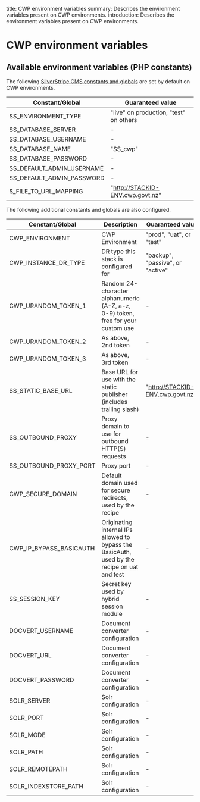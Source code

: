 title: CWP environment variables
summary: Describes the environment variables present on CWP environments.
introduction: Describes the environment variables present on CWP environments.

# CWP environment variables

## Available environment variables (PHP constants)

The following [SilverStripe CMS constants and globals](https://docs.silverstripe.org/en/3.2/getting_started/environment_management/)
are set by default on CWP environments.

|Constant/Global|Guaranteed value|
|-|-|
|SS_ENVIRONMENT_TYPE|"live" on production, "test" on others|
|SS_DATABASE_SERVER|-|
|SS_DATABASE_USERNAME|-|
|SS_DATABASE_NAME|"SS_cwp"|
|SS_DATABASE_PASSWORD|-|
|SS_DEFAULT_ADMIN_USERNAME|-|
|SS_DEFAULT_ADMIN_PASSWORD|-|
|$_FILE_TO_URL_MAPPING|"http://STACKID-ENV.cwp.govt.nz"|

The following additional constants and globals are also configured.

|Constant/Global|Description|Guaranteed value|
|-|-|-|
|CWP_ENVIRONMENT|CWP Environment|"prod", "uat", or "test"|
|CWP_INSTANCE_DR_TYPE|DR type this stack is configured for|"backup", "passive", or "active"|
|CWP_URANDOM_TOKEN_1|Random 24-character alphanumeric (A-Z, a-z, 0-9) token, free for your custom use|-|
|CWP_URANDOM_TOKEN_2|As above, 2nd token|-|
|CWP_URANDOM_TOKEN_3|As above, 3rd token|-|
|SS_STATIC_BASE_URL|Base URL for use with the static publisher (includes trailing slash)|"http://STACKID-ENV.cwp.govt.nz/"|
|SS_OUTBOUND_PROXY|Proxy domain to use for outbound HTTP(S) requests|-|
|SS_OUTBOUND_PROXY_PORT|Proxy port|-|
|CWP_SECURE_DOMAIN|Default domain used for secure redirects, used by the recipe|-|
|CWP_IP_BYPASS_BASICAUTH|Originating internal IPs allowed to bypass the BasicAuth, used by the recipe on uat and test|-|
|SS_SESSION_KEY|Secret key used by hybrid session module|-|
|DOCVERT_USERNAME|Document converter configuration|-|
|DOCVERT_URL|Document converter configuration|-|
|DOCVERT_PASSWORD|Document converter configuration|-|
|SOLR_SERVER|Solr configuration|-|
|SOLR_PORT|Solr configuration|-|
|SOLR_MODE|Solr configuration|-|
|SOLR_PATH|Solr configuration|-|
|SOLR_REMOTEPATH|Solr configuration|-|
|SOLR_INDEXSTORE_PATH|Solr configuration|-|
